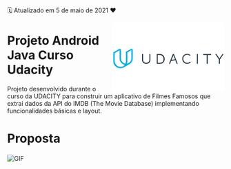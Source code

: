 :spiral_calendar: Atualizado em 5 de maio de 2021 :heart:

<img align="right" alt="GIF" height="160px" src="https://github.com/rdeconti/rdeconti-resources/blob/main/Udacity%20-%20Logotipo.png" />

# Projeto Android Java Curso Udacity

Projeto desenvolvido durante o curso da UDACITY para construir um aplicativo de Filmes Famosos que extrai dados da API do IMDB (The Movie Database) implementando funcionalidades básicas e layout.

# Proposta

<img align="center" alt="GIF" src="https://github.com/rdeconti/Projeto-UDACITY-Android-Java-Aplicativo-Filmes-Famosos-1/blob/main/findMovie2.png" />

